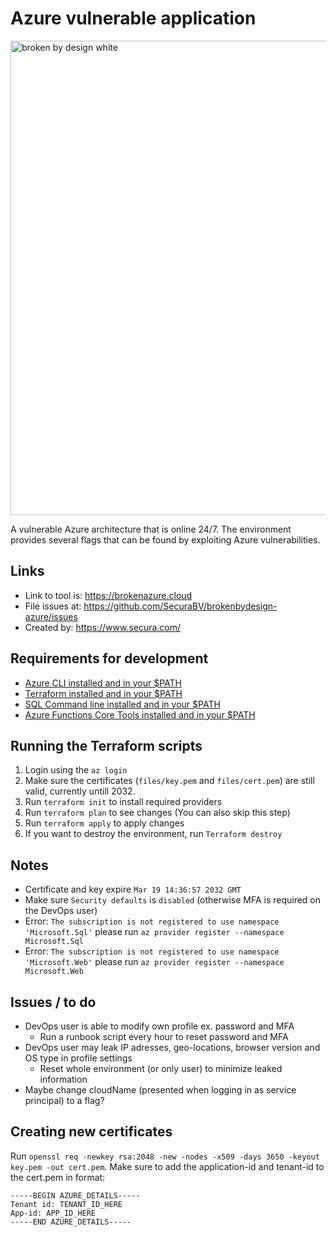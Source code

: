 # Azure vulnerable application
<img width="759" alt="broken by design white" src="https://user-images.githubusercontent.com/14212955/180998359-a17af967-84bc-4541-af75-06a1ea4e5927.png">

A vulnerable Azure architecture that is online 24/7.
The environment provides several flags that can be found by exploiting Azure vulnerabilities.

## Links
- Link to tool is: https://brokenazure.cloud
- File issues at: https://github.com/SecuraBV/brokenbydesign-azure/issues
- Created by: https://www.secura.com/

## Requirements for development
- [Azure CLI installed and in your $PATH](https://docs.microsoft.com/en-us/cli/azure/install-azure-cli)
- [Terraform installed and in your $PATH](https://www.terraform.io/downloads)
- [SQL Command line installed and in your $PATH](https://docs.microsoft.com/en-us/sql/linux/sql-server-linux-setup-tools?view=sql-server-ver16)
- [Azure Functions Core Tools installed and in your $PATH](https://docs.microsoft.com/en-us/azure/azure-functions/functions-run-local)

## Running the Terraform scripts
1. Login using the `az login`
2. Make sure the certificates (`files/key.pem` and `files/cert.pem`) are still valid, currently untill 2032.
3. Run `terraform init` to install required providers
4. Run `terraform plan` to see changes (You can also skip this step)
5. Run `terraform apply` to apply changes
6. If you want to destroy the environment, run `Terraform destroy`

## Notes
- Certificate and key expire `Mar 19 14:36:57 2032 GMT`
- Make sure `Security defaults` is `disabled` (otherwise MFA is required on the DevOps user)
- Error: `The subscription is not registered to use namespace 'Microsoft.Sql'` please run `az provider register --namespace Microsoft.Sql`
- Error: `The subscription is not registered to use namespace 'Microsoft.Web'` please run `az provider register --namespace Microsoft.Web`

## Issues / to do
- DevOps user is able to modify own profile ex. password and MFA
  - Run a runbook script every hour to reset password and MFA
- DevOps user may leak IP adresses, geo-locations, browser version and OS type in profile settings
  - Reset whole environment (or only user) to minimize leaked information
- Maybe change cloudName (presented when logging in as service principal) to a flag?

## Creating new certificates
Run `openssl req -newkey rsa:2048 -new -nodes -x509 -days 3650 -keyout key.pem -out cert.pem`. 
Make sure to add the application-id and tenant-id to the cert.pem in format:
```
-----BEGIN AZURE_DETAILS-----
Tenant id: TENANT_ID_HERE
App-id: APP_ID_HERE
-----END AZURE_DETAILS-----
```

